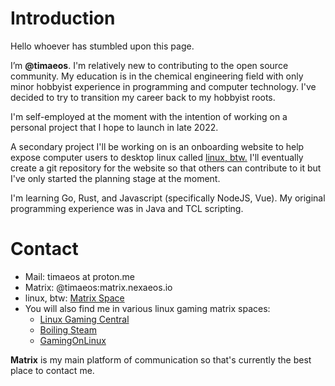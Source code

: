 # Introduction 

Hello whoever has stumbled upon this page.

I’m **@timaeos**. I'm relatively new to contributing to the open source community. My education is in the chemical engineering field with only minor hobbyist
experience in programming and computer technology. I've decided to try to transition my career back to my hobbyist roots.

I'm self-employed at the moment with the intention of working on a personal project that I hope to launch in late 2022. 

A secondary project I'll be working on is an onboarding website to help expose computer users to desktop linux called [linux, btw.](https://linuxbtw.me)
I'll eventually create a git repository for the website so that others can contribute to it but I've only started the planning stage at the moment.

I'm learning Go, Rust, and Javascript (specifically NodeJS, Vue). My original programming experience was in Java and TCL scripting.

# Contact
- Mail: timaeos at proton.me
- Matrix: @timaeos:matrix.nexaeos.io
- linux, btw: [Matrix Space](https://matrix.to/#/#linuxbtw:matrix.nexaeos.io)
- You will also find me in various linux gaming matrix spaces: 
  - [Linux Gaming Central](https://matrix.to/#/#linux-gaming-central:matrix.org)
  - [Boiling Steam](https://matrix.to/#/#boilingsteam:matrix.org)
  - [GamingOnLinux](https://matrix.to/#/#gamingonlinux-space:matrix.org)

**Matrix** is my main platform of communication so that's currently the best place to contact me. 

<!---
timaeos/timaeos is a ✨ special ✨ repository because its `README.md` (this file) appears on your GitHub profile.
You can click the Preview link to take a look at your changes.
--->
